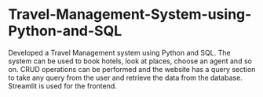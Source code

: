 # Travel-Management-System-using-Python-and-SQL
Developed a Travel Management system using Python and SQL. The system can be used to book hotels, look at places, choose an agent and so on.
CRUD operations can be performed and the website has a query section to take any query from the user and retrieve the data from the database.
Streamlit is used for the frontend.
